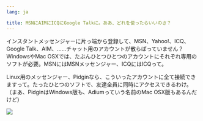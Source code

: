 ```yaml
---
lang: ja

title: MSNにAIMにICQにGoogle Talkに。ああ、どれを使ったらいいのさ？
---
```


インスタントメッセンジャーに片っ端から登録して、MSN、Yahoo!、ICQ、Google Talk、AIM、……チャット用のアカウントが散らばっていません？　WindowsやMac OSXでは、たぶんひとつひとつのアカウントにそれぞれ専用のソフトが必要。MSNにはMSNメッセンジャー、ICQにはICQって。

Linux用のメッセンジャー、Pidginなら、こういったアカウントに全て接続できますって。たったひとつのソフトで、友達全員に同時にアクセスできるわけ。（まあ、PidginはWindows版も、Adiumっていう名前のMac OSX版もあるんだけど）

<img src="Images/gaim_im_services.png" />

  
